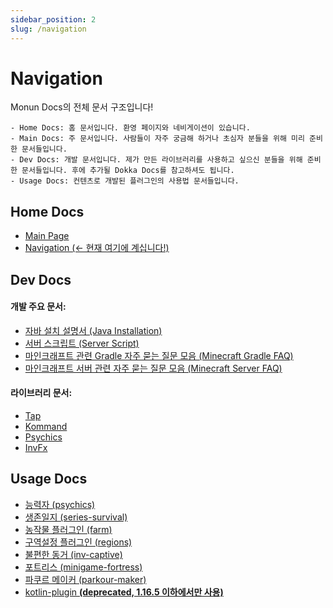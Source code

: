 ```yaml
---
sidebar_position: 2
slug: /navigation
---
```


# Navigation

Monun Docs의 전체 문서 구조입니다!

```
- Home Docs: 홈 문서입니다. 환영 페이지와 네비게이션이 있습니다.
- Main Docs: 주 문서입니다. 사람들이 자주 궁금해 하거나 초심자 분들을 위해 미리 준비한 문서들입니다.
- Dev Docs: 개발 문서입니다. 제가 만든 라이브러리를 사용하고 싶으신 분들을 위해 준비한 문서들입니다. 후에 추가될 Dokka Docs를 참고하셔도 됩니다.
- Usage Docs: 컨텐츠로 개발된 플러그인의 사용법 문서들입니다.
```

## Home Docs

- [Main Page](Index.md)
- [Navigation (<- 현재 여기에 계십니다!)](Navigation)

## Dev Docs

#### 개발 주요 문서:

- [자바 설치 설명서 (Java Installation)](dev/Java-Installation.md)
- [서버 스크립트 (Server Script)](dev/Server-Script.md)
- [마인크래프트 관련 Gradle 자주 묻는 질문 모음 (Minecraft Gradle FAQ)](dev/Minecraft-Gradle-FAQ.md)
- [마인크래프트 서버 관련 자주 묻는 질문 모음 (Minecraft Server FAQ)](dev/Minecraft-Server-FAQ.md)

#### 라이브러리 문서:

- [Tap](dev/tap)
- [Kommand](dev/kommand)
- [Psychics](dev/psychics)
- [InvFx](dev/invfx)

## Usage Docs

- [능력자 (psychics)](usage/psychics)
- [생존일지 (series-survival)](usage/series-survival)
- [농작물 플러그인 (farm)](usage/farm)
- [구역설정 플러그인 (regions)](usage/regions)
- [불편한 동거 (inv-captive)](usage/inv-captive)
- [포트리스 (minigame-fortress)](usage/minigame-fortress)
- [파쿠르 메이커 (parkour-maker)](usage/parkour-maker)
- [kotlin-plugin **(deprecated, 1.16.5 이하에서만 사용)**](usage/kotlin-plugin)
